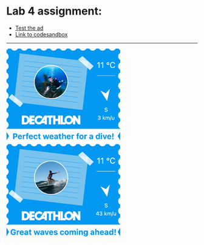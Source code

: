 # Lab 4 assignment:

* [Test the ad](https://vrm4wd.csb.app/)
* [Link to codesandbox](https://codesandbox.io/s/decathlon-ad-vrm4wd?file=/classes/Weather.js:0-31)
<hr>

<img style=width:300px margin-right=20px src="/lab4/assets/ad_diving.png"/>
<img style=width:300px margin-right=20px src="/lab4/assets/ad_surfing.png"/>
